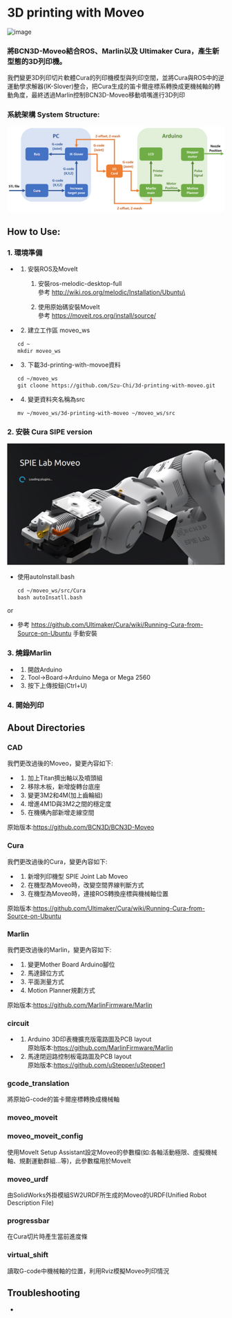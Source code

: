 # 3D printing with Moveo
![image](https://github.com/Szu-Chi/3d-printing-with-moveo/blob/Feature_Position_Control/img/moveo.gif)
### 將BCN3D-Moveo結合ROS、Marlin以及 Ultimaker Cura，產生新型態的3D列印機。
我們變更3D列印切片軟體Cura的列印機模型與列印空間，並將Cura與ROS中的逆運動學求解器(IK-Slover)整合，把Cura生成的笛卡爾座標系轉換成更機械軸的轉動角度，最終透過Marlin控制BCN3D-Moveo移動噴嘴進行3D列印
### 系統架構 System Structure:
![image](https://github.com/Szu-Chi/3d-printing-with-moveo/blob/Feature_Position_Control/img/system_structure.png)


## How to Use:
### 1. 環境準備
- 1. 安裝ROS及MoveIt
        1.  安裝ros-melodic-desktop-full\
            參考 http://wiki.ros.org/melodic/Installation/Ubuntu\

        2.  使用原始碼安裝MoveIt\
            參考 https://moveit.ros.org/install/source/
- 2. 建立工作區 moveo_ws
    ```
    cd ~
    mkdir moveo_ws 
    ``` 
- 3. 下載3d-printing-with-movoe資料
    ```
    cd ~/moveo_ws
    git cloone https://github.com/Szu-Chi/3d-printing-with-moveo.git
    ``` 
- 4. 變更資料夾名稱為src
    ```
    mv ~/moveo_ws/3d-printing-with-moveo ~/moveo_ws/src
    ``` 


### 2. 安裝 Cura SIPE version
![image](https://github.com/Szu-Chi/3d-printing-with-moveo/blob/Feature_Position_Control/img/curaLoadingImg.png)
- 使用autoInstall.bash
    ```
    cd ~/moveo_ws/src/Cura
    bash autoInsatll.bash
    ```
or

- 參考 https://github.com/Ultimaker/Cura/wiki/Running-Cura-from-Source-on-Ubuntu 手動安裝

### 3. 燒錄Marlin
- 1. 開啟Arduino
- 2. Tool->Board->Arduino Mega or Mega 2560
- 3. 按下上傳按鈕(Ctrl+U) 
### 4. 開始列印

## About Directories
### CAD
我們更改過後的Moveo，變更內容如下:
- 1. 加上Titan擠出軸以及噴頭組
- 2. 移除木板，新增旋轉台底座
- 3. 變更3M2和4M(加上齒輪組)
- 4. 增進4M1D與3M2之間的穩定度
- 5. 在機構內部新增走線空間

原始版本:https://github.com/BCN3D/BCN3D-Moveo
### Cura
我們更改過後的Cura，變更內容如下:
- 1. 新增列印機型 SPIE Joint Lab Moveo
- 2. 在機型為Moveo時，改變空間界線判斷方式
- 3. 在機型為Moveo時，連接ROS轉換座標與機械軸位置

原始版本:https://github.com/Ultimaker/Cura/wiki/Running-Cura-from-Source-on-Ubuntu 
### Marlin
我們更改過後的Marlin，變更內容如下:
- 1. 變更Mother Board Arduino腳位
- 2. 馬達歸位方式
- 3. 平面測量方式
- 4. Motion Planner規劃方式

原始版本:https://github.com/MarlinFirmware/Marlin
### circuit
- 1. Arduino 3D印表機擴充版電路圖及PCB layout\
     原始版本:https://github.com/MarlinFirmware/Marlin

- 2. 馬達閉迴路控制板電路圖及PCB layout\
     原始版本:https://github.com/uStepper/uStepper1

### gcode_translation
將原始G-code的笛卡爾座標轉換成機械軸

### moveo_moveit

### moveo_moveit_config
使用MoveIt Setup Assistant設定Moveo的參數檔(如:各軸活動極限、虛擬機械軸、規劃運動群組...等)，此參數檔用於MoveIt
### moveo_urdf
由SolidWorks外掛模組SW2URDF所生成的Moveo的URDF(Unified Robot Description File)
### progressbar
在Cura切片時產生當前進度條
### virtual_shift
讀取G-code中機械軸的位置，利用Rviz模擬Moveo列印情況
## Troubleshooting
- 